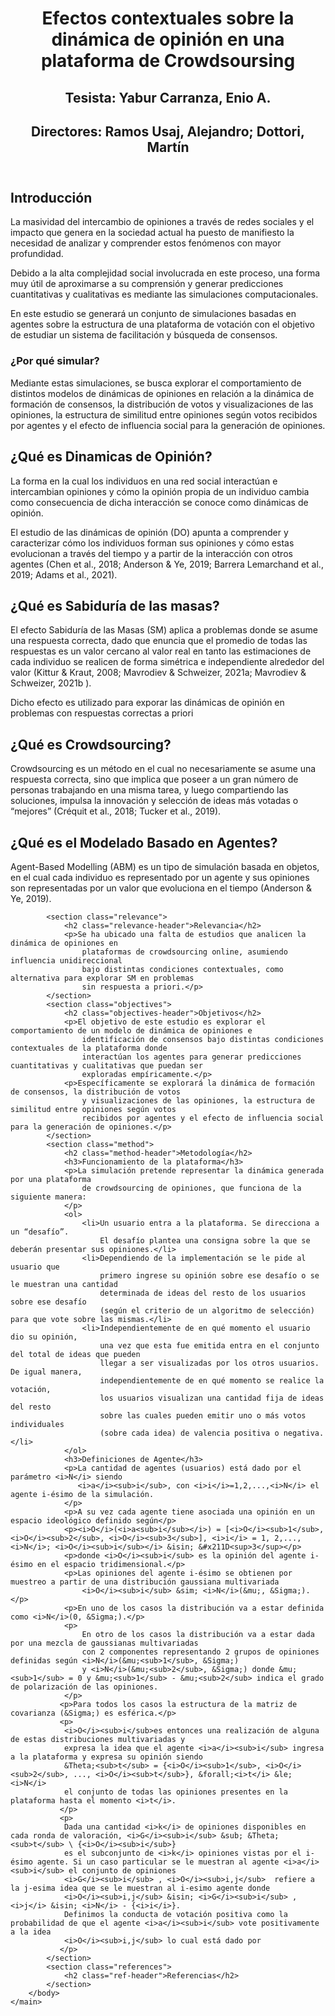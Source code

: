 <!DOCTYPE html>
<html lang="esp">
    <head>
        <meta charset="UTF-8" />
        <link href="styles.css" rel="stylesheet" />
    </head>
    <main>
        <body>
            <header>
                <h1 class="title">Efectos contextuales sobre la dinámica de opinión en una plataforma de Crowdsoursing</h1>
                <h2>Tesista: Yabur Carranza, Enio A.  </h2>
                <h2>Directores: Ramos Usaj, Alejandro; Dottori, Martín</h2>
            </header>
            <section class="intro">
                <h2 class="intro-header">Introducción</h2>
                <p>La masividad del intercambio de opiniones a través de redes sociales
                    y el impacto que genera en la sociedad actual ha puesto de manifiesto
                    la necesidad de analizar y comprender estos fenómenos con mayor profundidad.</p>
                <p>Debido a la alta complejidad social involucrada en este proceso,
                    una forma muy útil de aproximarse a su comprensión y generar 
                    predicciones cuantitativas y cualitativas es mediante las simulaciones computacionales.</p>
                <p>En este estudio se generará un conjunto de simulaciones basadas en agentes sobre la estructura
                    de una plataforma de votación con el objetivo de estudiar un sistema de facilitación y búsqueda 
                    de consensos.</p>
                <h3>¿Por qué simular?</h3>
                <p>Mediante estas simulaciones, se busca explorar el comportamiento de distintos modelos de dinámicas de opiniones en relación a la dinámica de formación de consensos,
                    la distribución de votos y visualizaciones de las opiniones, la estructura de similitud entre opiniones según votos recibidos por agentes y el efecto de influencia social para la generación de opiniones.</p>
            </section>
            <section class="OD">
                <h2 class="OD-header">¿Qué es Dinamicas de Opinión?</h2>
                <p>La forma en la cual los individuos en una red social interactúan e intercambian opiniones 
                    y cómo la opinión propia de un individuo cambia como consecuencia de dicha interacción 
                    se conoce como dinámicas de opinión.</p>
                <p>El estudio de las dinámicas de opinión (DO) apunta a
                    comprender y caracterizar cómo los individuos forman sus opiniones 
                    y cómo estas evolucionan a través del tiempo y a partir de la interacción 
                    con otros agentes (Chen et al., 2018; Anderson & Ye, 2019; 
                    Barrera Lemarchand et al., 2019; Adams et al., 2021).</p>
            </section>
            <section class="WoC">
                <h2 class="WoC-header">¿Qué es Sabiduría de las masas?</h2>
                <p> El efecto Sabiduría de las Masas (SM) aplica a problemas donde se asume una respuesta correcta, 
                    dado que enuncia que el promedio de todas las respuestas es un valor cercano al valor real en 
                    tanto las estimaciones de cada individuo se realicen de forma simétrica e independiente alrededor 
                    del valor (Kittur & Kraut, 2008; Mavrodiev & Schweizer, 2021a; Mavrodiev & Schweizer, 2021b ). </p>
                <p>Dicho efecto es utilizado para exporar las dinámicas de opinión en problemas con respuestas correctas a priori</p>
            </section>
            <section class="Crowdsourcing">
                <h2 class="Crowdsourcing-header">¿Qué es Crowdsourcing?</h2>
                <p>Crowdsourcing  es un método en el cual no necesariamente se asume una respuesta correcta, 
                    sino que implica que poseer a un gran número de personas trabajando en una misma tarea, 
                    y luego compartiendo las soluciones, impulsa la innovación y selección de ideas más votadas 
                    o “mejores” (Créquit et al., 2018; Tucker et al., 2019).</p>
            </section>
            <section class="ABM">
                <h2 class="ABM-header">¿Qué es el Modelado Basado en Agentes?</h2>
                <p>Agent-Based Modelling (ABM) es un tipo de simulación basada en objetos, en el cual cada individuo 
                    es representado por un agente y sus opiniones son representadas por un valor que evoluciona 
                    en el tiempo (Anderson & Ye, 2019).</p>
            </section>
            
            <section class="relevance">
                <h2 class="relevance-header">Relevancia</h2>
                <p>Se ha ubicado una falta de estudios que analicen la dinámica de opiniones en
                    plataformas de crowdsourcing online, asumiendo influencia unidireccional 
                    bajo distintas condiciones contextuales, como alternativa para explorar SM en problemas 
                    sin respuesta a priori.</p>
            </section>
            <section class="objectives">
                <h2 class="objectives-header">Objetivos</h2>
                <p>El objetivo de este estudio es explorar el comportamiento de un modelo de dinámica de opiniones e 
                    identificación de consensos bajo distintas condiciones contextuales de la plataforma donde 
                    interactúan los agentes para generar predicciones cuantitativas y cualitativas que puedan ser 
                    exploradas empíricamente.</p>
                <p>Específicamente se explorará la dinámica de formación de consensos, la distribución de votos 
                    y visualizaciones de las opiniones, la estructura de similitud entre opiniones según votos 
                    recibidos por agentes y el efecto de influencia social para la generación de opiniones.</p>
            </section>
            <section class="method">
                <h2 class="method-header">Metodología</h2>
                <h3>Funcionamiento de la plataforma</h3>
                <p>La simulación pretende representar la dinámica generada por una plataforma 
                    de crowdsourcing de opiniones, que funciona de la siguiente manera:
                </p>
                <ol>
                    <li>Un usuario entra a la plataforma. Se direcciona a un “desafío”. 
                        El desafío plantea una consigna sobre la que se deberán presentar sus opiniones.</li>
                    <li>Dependiendo de la implementación se le pide al usuario que 
                        primero ingrese su opinión sobre ese desafío o se le muestran una cantidad 
                        determinada de ideas del resto de los usuarios sobre ese desafío 
                        (según el criterio de un algoritmo de selección) para que vote sobre las mismas.</li>
                    <li>Independientemente de en qué momento el usuario dio su opinión, 
                        una vez que esta fue emitida entra en el conjunto del total de ideas que pueden 
                        llegar a ser visualizadas por los otros usuarios. De igual manera, 
                        independientemente de en qué momento se realice la votación, 
                        los usuarios visualizan una cantidad fija de ideas del resto 
                        sobre las cuales pueden emitir uno o más votos individuales 
                        (sobre cada idea) de valencia positiva o negativa. </li>
                </ol>
                <h3>Definiciones de Agente</h3>
                <p>La cantidad de agentes (usuarios) está dado por el parámetro <i>N</i> siendo
                   <i>a</i><sub>i</sub>, con <i>i</i>=1,2,...,<i>N</i> el agente i-ésimo de la simulación.
                </p>
                <p>A su vez cada agente tiene asociada una opinión en un espacio ideológico definido según</p>
                <p><i>O</i>(<i>a<sub>i</sub></i>) = [<i>O</i><sub>1</sub>, <i>O</i><sub>2</sub>, <i>O</i><sub>3</sub>], <i>i</i> = 1, 2,..., <i>N</i>; <i>O</i><sub>i</sub></i> &isin; &#x211D<sup>3</sup></p>
                <p>donde <i>O</i><sub>i</sub> es la opinión del agente i-ésimo en el espacio tridimensional.</p>
                <p>Las opiniones del agente i-ésimo se obtienen por muestreo a partir de una distribución gaussiana multivariada 
                    <i>O</i><sub>i</sub> &sim; <i>N</i>(&mu;, &Sigma;).</p>
                <p>En uno de los casos la distribución va a estar definida como <i>N</i>(0, &Sigma;).</p>
                <p>
                    En otro de los casos la distribución va a estar dada por una mezcla de gaussianas multivariadas 
                    con 2 componentes representando 2 grupos de opiniones definidas según <i>N</i>(&mu;<sub>1</sub>, &Sigma;)
                    y <i>N</i>(&mu;<sub>2</sub>, &Sigma;) donde &mu;<sub>1</sub> = 0 y &mu;<sub>1</sub> - &mu;<sub>2</sub> indica el grado de polarización de las opiniones.
                </p>
               <p>Para todos los casos la estructura de la matriz de covarianza (&Sigma;) es esférica.</p>
               <p>
                <i>O</i><sub>i</sub>es entonces una realización de alguna de estas distribuciones multivariadas y 
                expresa la idea que el agente <i>a</i><sub>i</sub> ingresa a la plataforma y expresa su opinión siendo
                &Theta;<sub>t</sub> = {<i>O</i><sub>1</sub>, <i>O</i><sub>2</sub>, ..., <i>O</i><sub>t</sub>}, &forall;<i>t</i> &le; <i>N</i> 
                el conjunto de todas las opiniones presentes en la plataforma hasta el momento <i>t</i>.
               </p>
               <p>
                Dada una cantidad <i>k</i> de opiniones disponibles en cada ronda de valoración, <i>G</i><sub>i</sub> &sub; &Theta;<sub>t</sub> \ {<i>O</i><sub>i</sub>} 
                es el subconjunto de <i>k</i> opiniones vistas por el i-ésimo agente. Si un caso particular se le muestran al agente <i>a</i><sub>i</sub> el conjunto de opiniones
                <i>G</i><sub>i</sub> , <i>O</i><sub>i,j</sub>  refiere a la j-esima idea que se le muestran al i-esimo agente donde
                <i>O</i><sub>i,j</sub> &isin; <i>G</i><sub>i</sub> , <i>j</i> &isin; <i>N</i> - {<i>i</i>}.
                Definimos la conducta de votación positiva como la probabilidad de que el agente <i>a</i><sub>i</sub> vote positivamente a la idea
                <i>O</i><sub>i,j</sub> lo cual está dado por 
               </p>
            </section>
            <section class="references">
                <h2 class="ref-header">Referencias</h2>
            </section>         
        </body>
    </main>    
</html>




